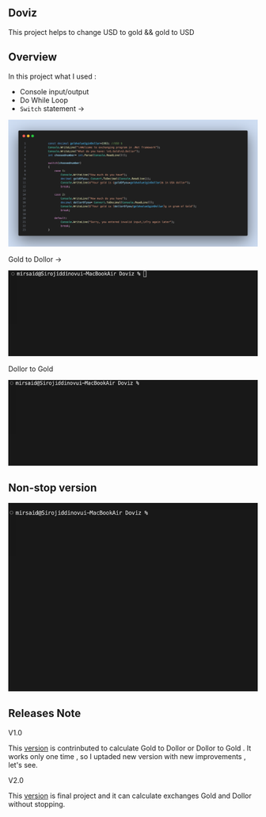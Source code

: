 ## Doviz

 This project helps to change USD to gold && gold to USD

 ## Overview

 In this project what I used :

 *  Console input/output
 * Do While Loop
 *  `Switch` statement ->

 ![](./Assets/switch%20in:out)


Gold to Dollor ->

![](./Assets/Gold%20gif.gif)

Dollor to Gold

![](./Assets/dollar%20gi.gif)

## Non-stop version
![](./Assets/non%20sop.gif)

## Releases Note

V1.0

This [version]() is contrinbuted to calculate Gold to Dollor or Dollor to Gold . It works only one time , so I uptaded new version with new improvements , let's see.

V2.0 

This [version]() is final project and it can calculate exchanges Gold and Dollor without stopping.